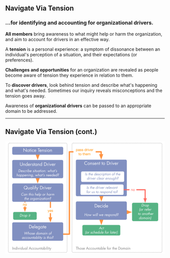## Navigate Via Tension

### ...for identifying and accounting for organizational drivers.

**All members** bring awareness to what might help or harm the organization, and aim to account for drivers in an effective way. 

A **tension** is a personal experience: a symptom of dissonance between an individual's perception of a situation, and their expectations (or preferences). 

**Challenges and opportunities** for an organization are revealed as people become aware of tension they experience in relation to them.

To **discover drivers**, look behind tension and describe what's happening and what's needed. Sometimes our inquiry reveals misconceptions and the tension goes away.

Awareness of **organizational drivers** can be passed to an appropriate domain to be addressed.

---

## Navigate Via Tension (cont.)


![inline,fit](img/tension-driver-domain/navigate-via-tension-slides.png)

